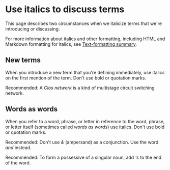 





# Use italics to discuss terms  

This page describes two circumstances when we italicize terms that we're
introducing or discussing.

For more information about italics and other formatting, including HTML and
Markdown formatting for italics, see
[Text-formatting summary](/style/text-formatting).

## New terms

When you introduce a new term that you're defining immediately, use italics on
the first mention of the term. Don't use bold or quotation marks.

Recommended: A
*Clos network* is a kind of multistage circuit switching network.

## Words as words

When you refer to a word, phrase, or letter in reference to the word, phrase,
or letter itself (sometimes called *words as words*) use italics. Don't use bold
or quotation marks.

Recommended: Don't use
*&* (ampersand) as a conjunction. Use the word *and* instead.

Recommended: To form a
possessive of a singular noun, add *'s* to the end of the word.






